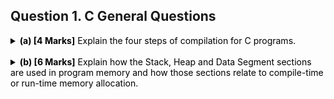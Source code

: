 ## Question 1. C General Questions
<details style="color:brown">
  <summary style="color:black">
  <b>(a) [4 Marks]</b> Explain the four steps of compilation for C programs.
  </summary>
  
---
---

</details>
<br>
<details style="color:brown">
  <summary style="color:black">
  <b>(b) [6 Marks]</b> Explain how the Stack, Heap and Data Segment sections are used in program memory and how those sections relate to compile-time or run-time memory allocation.
  </summary>
  
---
---

</details>
<br/>
